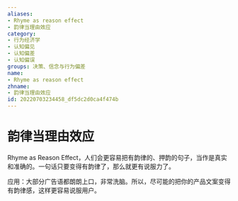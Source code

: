 ```yaml
---
aliases:
- Rhyme as reason effect
- 韵律当理由效应
category:
- 行为经济学
- 认知偏见
- 认知偏差
- 认知偏误
groups: 决策、信念与行为偏差
name:
- Rhyme as reason effect
zhname:
- 韵律当理由效应
id: 20220703234458_df5dc2d0ca4f474b
---
```


# 韵律当理由效应

Rhyme as Reason Effect，人们会更容易把有韵律的、押韵的句子，当作是真实和准确的。一句话只要变得有韵律了，那么就更有说服力了。

应用：大部分广告语都朗朗上口，非常洗脑。所以，尽可能的把你的产品文案变得有韵律感，这样更容易说服用户。
